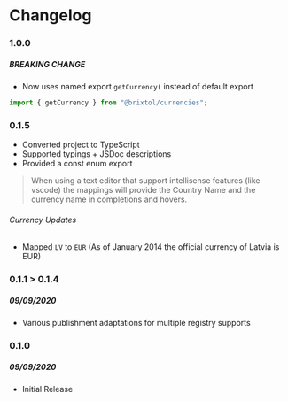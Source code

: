 # Changelog

### 1.0.0

##### BREAKING CHANGE

- Now uses named export `getCurrency(` instead of default export

```js
import { getCurrency } from "@brixtol/currencies";
```

### 0.1.5

- Converted project to TypeScript
- Supported typings + JSDoc descriptions
- Provided a const enum export

> When using a text editor that support intellisense features (like vscode) the mappings will provide the Country Name and the currency name in completions and hovers.

###### Currency Updates

- Mapped `LV` to `EUR` (As of January 2014 the official currency of Latvia is EUR)

### 0.1.1 > 0.1.4

##### 09/09/2020

- Various publishment adaptations for multiple registry supports

### 0.1.0

##### 09/09/2020

- Initial Release
